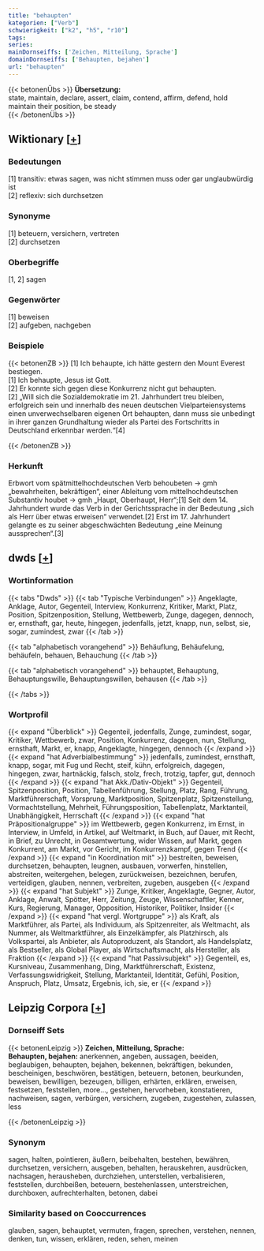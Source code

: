 ```yaml
---
title: "behaupten"
kategorien: ["Verb"]
schwierigkeit: ["k2", "h5", "r10"]
tags:
series:
mainDornseiffs: ['Zeichen, Mitteilung, Sprache']
domainDornseiffs: ['Behaupten, bejahen']
url: "behaupten"
---
```


{{< betonenÜbs >}}
**Übersetzung:**  
state, maintain, declare, assert, claim, contend, affirm, defend, hold  
maintain their position, be  steady  
{{< /betonenÜbs >}}

## Wiktionary [[+](https://de.wiktionary.org/wiki/behaupten)]

### Bedeutungen
[1] transitiv: etwas sagen, was nicht stimmen muss oder gar unglaubwürdig ist  
[2] reflexiv: sich durchsetzen  

### Synonyme
[1] beteuern, versichern, vertreten  
[2] durchsetzen  

### Oberbegriffe
[1, 2] sagen  

### Gegenwörter
[1] beweisen  
[2] aufgeben, nachgeben  

### Beispiele
{{< betonenZB >}}
[1] Ich behaupte, ich hätte gestern den Mount Everest bestiegen.  
[1] Ich behaupte, Jesus ist Gott.  
[2] Er konnte sich gegen diese Konkurrenz nicht gut behaupten.  
[2] „Will sich die Sozialdemokratie im 21. Jahrhundert treu bleiben, erfolgreich sein und innerhalb des neuen deutschen Vielparteiensystems einen unverwechselbaren eigenen Ort behaupten, dann muss sie unbedingt in ihrer ganzen Grundhaltung wieder als Partei des Fortschritts in Deutschland erkennbar werden.“[4]  

{{< /betonenZB >}}
### Herkunft
Erbwort vom spätmittelhochdeutschen Verb behoubeten → gmh „bewahrheiten, bekräftigen“, einer Ableitung vom mittelhochdeutschen Substantiv houbet → gmh „Haupt, Oberhaupt, Herr“;[1] Seit dem 14. Jahrhundert wurde das Verb in der Gerichtssprache in der Bedeutung „sich als Herr über etwas erweisen“ verwendet.[2] Erst im 17. Jahrhundert gelangte es zu seiner abgeschwächten Bedeutung „eine Meinung aussprechen“.[3]  



## dwds [[+](https://www.dwds.de/wb/behaupten)]

### Wortinformation
{{< tabs "Dwds" >}}
{{< tab "Typische Verbindungen" >}}
Angeklagte, Anklage, Autor, Gegenteil, Interview, Konkurrenz, Kritiker, Markt, Platz, Position, Spitzenposition, Stellung, Wettbewerb, Zunge, dagegen, dennoch, er, ernsthaft, gar, heute, hingegen, jedenfalls, jetzt, knapp, nun, selbst, sie, sogar, zumindest, zwar
{{< /tab >}}

{{< tab "alphabetisch vorangehend" >}}
Behäuflung, Behäufelung, behäufeln, behauen, Behauchung
{{< /tab >}}

{{< tab "alphabetisch vorangehend" >}}
behauptet, Behauptung, Behauptungswille, Behauptungswillen, behausen
{{< /tab >}}

{{< /tabs >}}

### Wortprofil
{{< expand "Überblick" >}} Gegenteil, jedenfalls, Zunge, zumindest, sogar, Kritiker, Wettbewerb, zwar, Position, Konkurrenz, dagegen, nun, Stellung, ernsthaft, Markt, er, knapp, Angeklagte, hingegen, dennoch {{< /expand >}}
{{< expand "hat Adverbialbestimmung" >}} jedenfalls, zumindest, ernsthaft, knapp, sogar, mit Fug und Recht, steif, kühn, erfolgreich, dagegen, hingegen, zwar, hartnäckig, falsch, stolz, frech, trotzig, tapfer, gut, dennoch {{< /expand >}}
{{< expand "hat Akk./Dativ-Objekt" >}} Gegenteil, Spitzenposition, Position, Tabellenführung, Stellung, Platz, Rang, Führung, Marktführerschaft, Vorsprung, Marktposition, Spitzenplatz, Spitzenstellung, Vormachtstellung, Mehrheit, Führungsposition, Tabellenplatz, Marktanteil, Unabhängigkeit, Herrschaft {{< /expand >}}
{{< expand "hat Präpositionalgruppe" >}} im Wettbewerb, gegen Konkurrenz, im Ernst, in Interview, in Umfeld, in Artikel, auf Weltmarkt, in Buch, auf Dauer, mit Recht, in Brief, zu Unrecht, in Gesamtwertung, wider Wissen, auf Markt, gegen Konkurrent, am Markt, vor Gericht, im Konkurrenzkampf, gegen Trend {{< /expand >}}
{{< expand "in Koordination mit" >}} bestreiten, beweisen, durchsetzen, behaupten, leugnen, ausbauen, vorwerfen, hinstellen, abstreiten, weitergehen, belegen, zurückweisen, bezeichnen, berufen, verteidigen, glauben, nennen, verbreiten, zugeben, ausgeben {{< /expand >}}
{{< expand "hat Subjekt" >}} Zunge, Kritiker, Angeklagte, Gegner, Autor, Anklage, Anwalt, Spötter, Herr, Zeitung, Zeuge, Wissenschaftler, Kenner, Kurs, Regierung, Manager, Opposition, Historiker, Politiker, Insider {{< /expand >}}
{{< expand "hat vergl. Wortgruppe" >}} als Kraft, als Marktführer, als Partei, als Individuum, als Spitzenreiter, als Weltmacht, als Nummer, als Weltmarktführer, als Einzelkämpfer, als Platzhirsch, als Volkspartei, als Anbieter, als Autoproduzent, als Standort, als Handelsplatz, als Bestseller, als Global Player, als Wirtschaftsmacht, als Hersteller, als Fraktion {{< /expand >}}
{{< expand "hat Passivsubjekt" >}} Gegenteil, es, Kursniveau, Zusammenhang, Ding, Marktführerschaft, Existenz, Verfassungswidrigkeit, Stellung, Marktanteil, Identität, Gefühl, Position, Anspruch, Platz, Umsatz, Ergebnis, ich, sie, er {{< /expand >}}

## Leipzig Corpora [[+](https://corpora.uni-leipzig.de/en/res?word=behaupten&corpusId=deu_newscrawl-public_2018)]

### Dornseiff Sets
{{< betonenLeipzig >}}
**Zeichen, Mitteilung, Sprache:**  
**Behaupten, bejahen:** anerkennen, angeben, aussagen, beeiden, beglaubigen, behaupten, bejahen, bekennen, bekräftigen, bekunden, bescheinigen, beschwören, bestätigen, beteuern, betonen, beurkunden, beweisen, bewilligen, bezeugen, billigen, erhärten, erklären, erweisen, festsetzen, feststellen, more..., gestehen, hervorheben, konstatieren, nachweisen, sagen, verbürgen, versichern, zugeben, zugestehen, zulassen, less  

{{< /betonenLeipzig >}}

### Synonym
sagen, halten, pointieren, äußern, beibehalten, bestehen, bewähren, durchsetzen, versichern, ausgeben, behalten, herauskehren, ausdrücken, nachsagen, herausheben, durchziehen, unterstellen, verbalisieren, feststellen, durchbeißen, beteuern, bestehenlassen, unterstreichen, durchboxen, aufrechterhalten, betonen, dabei


### Similarity based on Cooccurrences
glauben, sagen, behauptet, vermuten, fragen, sprechen, verstehen, nennen, denken, tun, wissen, erklären, reden, sehen, meinen

